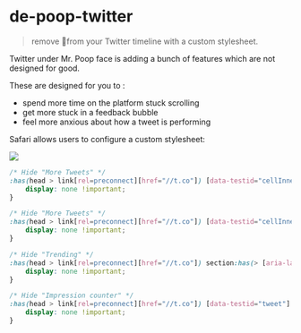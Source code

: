 # de-poop-twitter

> remove 💩from your Twitter timeline with a custom stylesheet.

Twitter under Mr. Poop face is adding a bunch of features which are not designed for good.

These are designed for you to :
- spend more time on the platform stuck scrolling
- get more stuck in a feedback bubble
- feel more anxious about how a tweet is performing

Safari allows users to configure a custom stylesheet:

![](https://storage.googleapis.com/shared-files-mrhenry/romain/inventive-galapagos-tortoise-0d3177f2bb.31.02.png)

```css
/* Hide "More Tweets" */
:has(head > link[rel=preconnect][href="//t.co"]) [data-testid="cellInnerDiv"]:has(h2+div) {
	display: none !important;
}

/* Hide "More Tweets" */
:has(head > link[rel=preconnect][href="//t.co"]) [data-testid="cellInnerDiv"]:has(h2+div) ~ * {
	display: none !important;
}

/* Hide "Trending" */
:has(head > link[rel=preconnect][href="//t.co"]) section:has(> [aria-label="Timeline: Trending now"]) {
	display: none !important;
}

/* Hide "Impression counter" */
:has(head > link[rel=preconnect][href="//t.co"]) [data-testid="tweet"] div:has(> a[href$="/analytics"]) {
	display: none !important;
}
```
